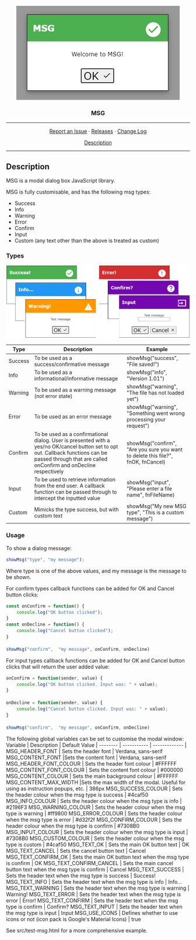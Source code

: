 <p align="center">
    <img src="res/msg.png" alt="MSG">
</p>
<h3 align="center">MSG</h3>
<hr>
<p align="center">
  <a href="../../issues">Report an Issue</a>
  ·
  <a href="../../releases">Releases</a>
  ·
  <a href="/CHANGELOG.md">Change Log</a>
</p>
<p align="center">
  <a href="#Description">Description</a>
</p>
<hr>

## Description
MSG is a modal dialog box JavaScript library.

MSG is fully customisable, and has the following msg types:
- Success
- Info
- Warning
- Error
- Confirm
- Input
- Custom (any text other than the above is treated as custom)

### Types

<img src="res/msg-types.png" alt="MSG Types">

Type | Description | Example |
---- | ----------- | ------- |
Success | To be used as a success/confirmative message | showMsg("success", "File saved!")
Info | To be used as a informational/informative message | showMsg("info", "Version 1.01")
Warning | To be used as a warning message (not error state) | showMsg("warning", "The file has not loaded yet")
Error | To be used as an error message | showMsg("warning", "Something went wrong processing your request")
Confirm | To be used as a confirmational dialog. User is presented with a yes/no OK/cancel button set to opt out. Callback functions can be passed through that are called onConfirm and onDecline respectively | showMsg("confirm", "Are you sure you want to delete this file?", fnOK, fnCancel)
Input | To be used to retrieve information from the end user. A callback function can be passed through to intercept the inputted value | showMsg("input", "Please enter a file name", fnFileName)
Custom | Mimicks the type success, but with custom text | showMsg("My new MSG type", "This is a custom message")

### Usage

To show a dialog message:
```js
showMsg("type", "my message");
```
Where type is one of the above values, and my message is the message to be shown.

For confirm types callback functions can be added for OK and Cancel button clicks:
```js
const onConfirm = function() {
    console.log("OK button clicked");
}
const onDecline = function() {
    console.log("Cancel button clicked");
}

showMsg("confirm",  "my message", onConfirm, onDecline)
```

For input types callback functions can be added for OK and Cancel button clicks that will return the user added value:
```js
onConfirm = function(sender, value) {
    console.log("OK button clicked. Input was: " + value);
}

onDecline = function(sender, value) {
    console.log("Cancel button clicked. Input was: " + value);
}

showMsg("confirm",  "my message", onConfirm, onDecline)
```

The following global variables can be set to customise the modal window:
Variable | Description | Default Value |
-------- | ----------- | ------------- |
MSG_HEADER_FONT | Sets the header font | Verdana, sans-serif
MSG_CONTENT_FONT |Sets the content font | Verdana, sans-serif
MSG_HEADER_FONT_COLOUR | Sets the header font colour | #FFFFFF
MSG_CONTENT_FONT_COLOUR | Sets the content font colour | #000000
MSG_CONTENT_COLOUR | Sets the main background colour | #FFFFFF
MSG_CONTENT_MAX_WIDTH |Sets the max width of the modal. Useful for using as instruction popups, etc. | 386px
MSG_SUCCESS_COLOUR | Sets the header colour when the msg type is success | #4caf50
MSG_INFO_COLOUR | Sets the header colour when the msg type is info | #2196F3
MSG_WARNING_COLOUR | Sets the header colour when the msg type is warning | #ff9800
MSG_ERROR_COLOUR | Sets the header colour when the msg type is error | #d32f2f
MSG_CONFIRM_COLOUR | Sets the header colour when the msg type is confirm | #7308B0
MSG_INPUT_COLOUR | Sets the header colour when the msg type is input | #7308B0
MSG_CUSTOM_COLOUR | Sets the header colour when the msg type is custom | #4caf50
MSG_TEXT_OK | Sets the main OK button text | OK
MSG_TEXT_CANCEL | Sets the cancel button text | Cancel
MSG_TEXT_CONFIRM_OK | Sets the main OK button text when the msg type is confirm | OK
MSG_TEXT_CONFIRM_CANCEL | Sets the main cancel button text when the msg type is confirm | Cancel
MSG_TEXT_SUCCESS | Sets the header text when the msg type is success | Success!
MSG_TEXT_INFO | Sets the header text when the msg type is info | Info...
MSG_TEXT_WARNING | Sets the header text when the msg type is warning | Warning!
MSG_TEXT_ERROR | Sets the header text when the msg type is error | Error!
MSG_TEXT_CONFIRM | Sets the header text when the msg type is confirm | Confirm?
MSG_TEXT_INPUT | Sets the header text when the msg type is input | Input
MSG_USE_ICONS | Defines whether to use icons or not (icon pack is Google's Material Icons) | true

See src/test-msg.html for a more comprehensive example.
